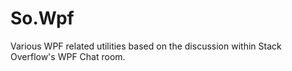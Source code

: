 So.Wpf
======

Various WPF related utilities based on the discussion within Stack Overflow's WPF Chat room.
